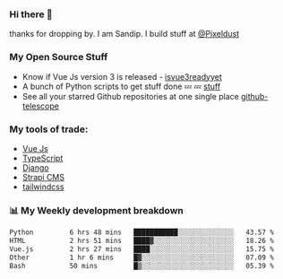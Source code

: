 ### Hi there 👋

thanks for dropping by.
I am Sandip. I build stuff at [@Pixeldust](github.com/pixeldust-in/)

###  **My Open Source Stuff**

 - Know if Vue Js version 3 is released -  [isvue3readyyet](https://github.com/sandiprb/isvue3readyyet)
 - A bunch of Python scripts to get stuff done 💤 💤 [stuff](https://github.com/sandiprb/stuff)
 - See all your starred Github repositories at one single place [github-telescope](https://github.com/sandiprb/github-telescope)



###  **My tools of trade:**
 - [Vue Js](https://github.com/vuejs/vue/)
 - [TypeScript](https://github.com/microsoft/TypeScript)
 - [Django](github.com/django/django)
 - [Strapi CMS](github.com/strapi/strapi)
 - [tailwindcss](https://github.com/tailwindlabs/tailwindcss)


###  📊 **My Weekly development breakdown**
<!--START_SECTION:waka-->

```txt
Python         6 hrs 48 mins   ███████████░░░░░░░░░░░░░░   43.57 %
HTML           2 hrs 51 mins   ████▓░░░░░░░░░░░░░░░░░░░░   18.26 %
Vue.js         2 hrs 27 mins   ████░░░░░░░░░░░░░░░░░░░░░   15.75 %
Other          1 hr 6 mins     █▓░░░░░░░░░░░░░░░░░░░░░░░   07.09 %
Bash           50 mins         █▒░░░░░░░░░░░░░░░░░░░░░░░   05.39 %
```

<!--END_SECTION:waka-->
